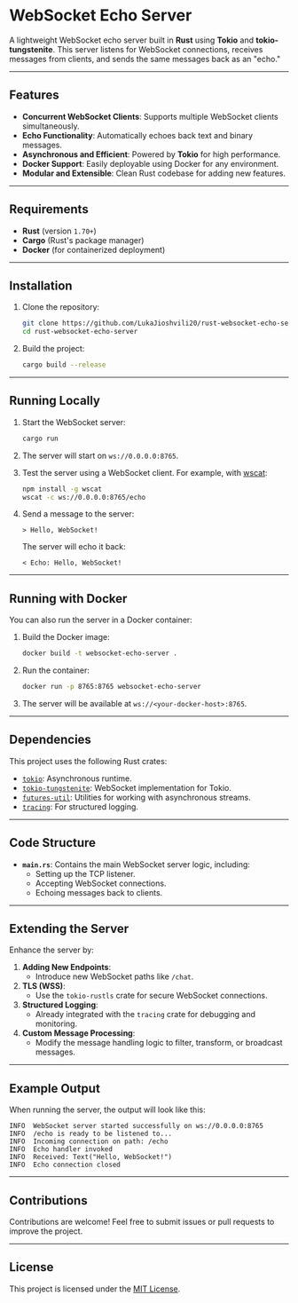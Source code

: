 # WebSocket Echo Server

A lightweight WebSocket echo server built in **Rust** using **Tokio** and **tokio-tungstenite**. This server listens for WebSocket connections, receives messages from clients, and sends the same messages back as an "echo."

---

## Features

- **Concurrent WebSocket Clients**: Supports multiple WebSocket clients simultaneously.
- **Echo Functionality**: Automatically echoes back text and binary messages.
- **Asynchronous and Efficient**: Powered by **Tokio** for high performance.
- **Docker Support**: Easily deployable using Docker for any environment.
- **Modular and Extensible**: Clean Rust codebase for adding new features.

---

## Requirements

- **Rust** (version `1.70+`)
- **Cargo** (Rust's package manager)
- **Docker** (for containerized deployment)

---

## Installation

1. Clone the repository:

   ```bash
   git clone https://github.com/LukaJioshvili20/rust-websocket-echo-server.git
   cd rust-websocket-echo-server
   ```

2. Build the project:

   ```bash
   cargo build --release
   ```

---

## Running Locally

1. Start the WebSocket server:

   ```bash
   cargo run
   ```

2. The server will start on `ws://0.0.0.0:8765`.

3. Test the server using a WebSocket client. For example, with [wscat](https://github.com/websockets/wscat):

   ```bash
   npm install -g wscat
   wscat -c ws://0.0.0.0:8765/echo
   ```

4. Send a message to the server:

   ```text
   > Hello, WebSocket!
   ```

   The server will echo it back:

   ```text
   < Echo: Hello, WebSocket!
   ```

---

## Running with Docker

You can also run the server in a Docker container:

1. Build the Docker image:

   ```bash
   docker build -t websocket-echo-server .
   ```

2. Run the container:

   ```bash
   docker run -p 8765:8765 websocket-echo-server
   ```

3. The server will be available at `ws://<your-docker-host>:8765`.

---

## Dependencies

This project uses the following Rust crates:

- [`tokio`](https://crates.io/crates/tokio): Asynchronous runtime.
- [`tokio-tungstenite`](https://crates.io/crates/tokio-tungstenite): WebSocket implementation for Tokio.
- [`futures-util`](https://crates.io/crates/futures-util): Utilities for working with asynchronous streams.
- [`tracing`](https://crates.io/crates/tracing): For structured logging.

---

## Code Structure

- **`main.rs`**: Contains the main WebSocket server logic, including:
  - Setting up the TCP listener.
  - Accepting WebSocket connections.
  - Echoing messages back to clients.

---

## Extending the Server

Enhance the server by:

1. **Adding New Endpoints**:
   - Introduce new WebSocket paths like `/chat`.
2. **TLS (WSS)**:
   - Use the `tokio-rustls` crate for secure WebSocket connections.
3. **Structured Logging**:
   - Already integrated with the `tracing` crate for debugging and monitoring.
4. **Custom Message Processing**:
   - Modify the message handling logic to filter, transform, or broadcast messages.

---

## Example Output

When running the server, the output will look like this:

```plaintext
INFO  WebSocket server started successfully on ws://0.0.0.0:8765
INFO  /echo is ready to be listened to...
INFO  Incoming connection on path: /echo
INFO  Echo handler invoked
INFO  Received: Text("Hello, WebSocket!")
INFO  Echo connection closed
```

---

## Contributions

Contributions are welcome! Feel free to submit issues or pull requests to improve the project.

---

## License

This project is licensed under the [MIT License](LICENSE).
